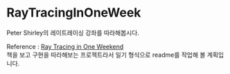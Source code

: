 # RayTracingInOneWeek
Peter Shirley의 레이트레이싱 강좌를 따라해봅시다.  
  
Reference : [Ray Tracing in One Weekend](https://raytracing.github.io/)  
책을 보고 구현을 따라해보는 프로젝트라서 일기 형식으로 readme를 작업해 볼 계획입니다.